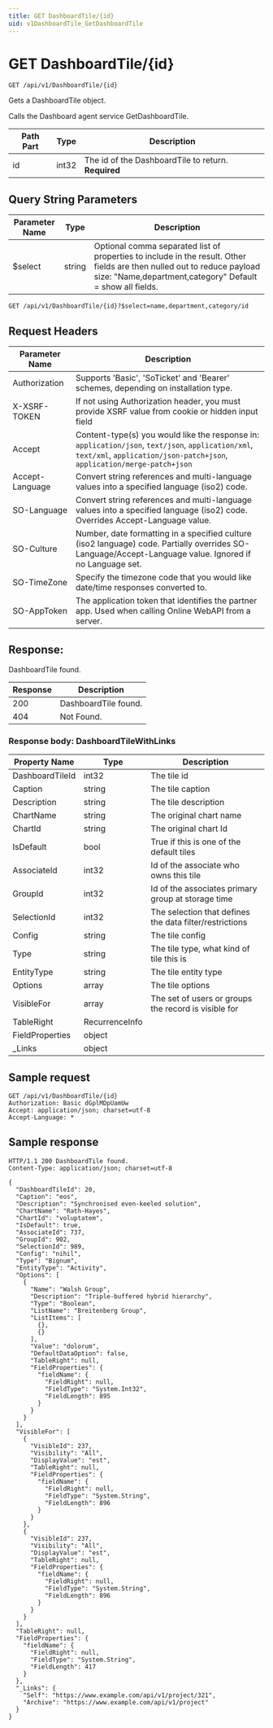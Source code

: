 ```yaml
---
title: GET DashboardTile/{id}
uid: v1DashboardTile_GetDashboardTile
---
```


# GET DashboardTile/{id}

```http
GET /api/v1/DashboardTile/{id}
```

Gets a DashboardTile object.


Calls the Dashboard agent service GetDashboardTile.





| Path Part | Type | Description |
|-----------|------|-------------|
| id | int32 | The id of the DashboardTile to return. **Required** |


## Query String Parameters

| Parameter Name | Type |  Description |
|----------------|------|--------------|
| $select | string |  Optional comma separated list of properties to include in the result. Other fields are then nulled out to reduce payload size: "Name,department,category" Default = show all fields. |

```http
GET /api/v1/DashboardTile/{id}?$select=name,department,category/id
```


## Request Headers

| Parameter Name | Description |
|----------------|-------------|
| Authorization  | Supports 'Basic', 'SoTicket' and 'Bearer' schemes, depending on installation type. |
| X-XSRF-TOKEN   | If not using Authorization header, you must provide XSRF value from cookie or hidden input field |
| Accept         | Content-type(s) you would like the response in: `application/json`, `text/json`, `application/xml`, `text/xml`, `application/json-patch+json`, `application/merge-patch+json` |
| Accept-Language | Convert string references and multi-language values into a specified language (iso2) code. |
| SO-Language | Convert string references and multi-language values into a specified language (iso2) code. Overrides Accept-Language value. |
| SO-Culture | Number, date formatting in a specified culture (iso2 language) code. Partially overrides SO-Language/Accept-Language value. Ignored if no Language set. |
| SO-TimeZone | Specify the timezone code that you would like date/time responses converted to. |
| SO-AppToken | The application token that identifies the partner app. Used when calling Online WebAPI from a server. |


## Response:

DashboardTile found.

| Response | Description |
|----------------|-------------|
| 200 | DashboardTile found. |
| 404 | Not Found. |

### Response body: DashboardTileWithLinks

| Property Name | Type |  Description |
|----------------|------|--------------|
| DashboardTileId | int32 | The tile id |
| Caption | string | The tile caption |
| Description | string | The tile description |
| ChartName | string | The original chart name |
| ChartId | string | The original chart Id |
| IsDefault | bool | True if this is one of the default tiles |
| AssociateId | int32 | Id of the associate who owns this tile |
| GroupId | int32 | Id of the associates primary group at storage time |
| SelectionId | int32 | The selection that defines the data filter/restrictions |
| Config | string | The tile config |
| Type | string | The tile type, what kind of tile this is |
| EntityType | string | The tile entity type |
| Options | array | The tile options |
| VisibleFor | array | The set of users or groups the record is visible for |
| TableRight | RecurrenceInfo |  |
| FieldProperties | object |  |
| _Links | object |  |

## Sample request

```http!
GET /api/v1/DashboardTile/{id}
Authorization: Basic dGplMDpUamUw
Accept: application/json; charset=utf-8
Accept-Language: *
```

## Sample response

```http_
HTTP/1.1 200 DashboardTile found.
Content-Type: application/json; charset=utf-8

{
  "DashboardTileId": 20,
  "Caption": "eos",
  "Description": "Synchronised even-keeled solution",
  "ChartName": "Rath-Hayes",
  "ChartId": "voluptatem",
  "IsDefault": true,
  "AssociateId": 737,
  "GroupId": 902,
  "SelectionId": 989,
  "Config": "nihil",
  "Type": "Bignum",
  "EntityType": "Activity",
  "Options": [
    {
      "Name": "Walsh Group",
      "Description": "Triple-buffered hybrid hierarchy",
      "Type": "Boolean",
      "ListName": "Breitenberg Group",
      "ListItems": [
        {},
        {}
      ],
      "Value": "dolorum",
      "DefaultDataOption": false,
      "TableRight": null,
      "FieldProperties": {
        "fieldName": {
          "FieldRight": null,
          "FieldType": "System.Int32",
          "FieldLength": 895
        }
      }
    }
  ],
  "VisibleFor": [
    {
      "VisibleId": 237,
      "Visibility": "All",
      "DisplayValue": "est",
      "TableRight": null,
      "FieldProperties": {
        "fieldName": {
          "FieldRight": null,
          "FieldType": "System.String",
          "FieldLength": 896
        }
      }
    },
    {
      "VisibleId": 237,
      "Visibility": "All",
      "DisplayValue": "est",
      "TableRight": null,
      "FieldProperties": {
        "fieldName": {
          "FieldRight": null,
          "FieldType": "System.String",
          "FieldLength": 896
        }
      }
    }
  ],
  "TableRight": null,
  "FieldProperties": {
    "fieldName": {
      "FieldRight": null,
      "FieldType": "System.String",
      "FieldLength": 417
    }
  },
  "_Links": {
    "Self": "https://www.example.com/api/v1/project/321",
    "Archive": "https://www.example.com/api/v1/project"
  }
}
```